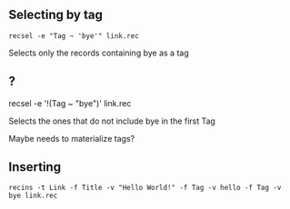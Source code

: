 ## Selecting by tag

```
recsel -e "Tag ~ 'bye'" link.rec
```

Selects only the records containing bye as a tag

## ?

recsel -e '!(Tag ~ "bye")' link.rec

Selects the ones that do not include bye in the first Tag

Maybe needs to materialize tags?

## Inserting

```
recins -t Link -f Title -v "Hello World!" -f Tag -v hello -f Tag -v bye link.rec
```


